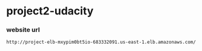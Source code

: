 # project2-udacity

### website url
```
http://project-elb-mxypim0bt5io-683332091.us-east-1.elb.amazonaws.com/
```
